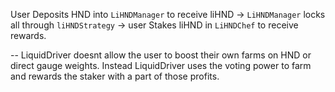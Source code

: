 User Deposits HND into `LiHNDManager` to receive liHND -> `LiHNDManager` locks all through `liHNDStrategy` -> user Stakes liHND in `LiHNDChef` to receive rewards.

-- LiquidDriver doesnt allow the user to boost their own farms on HND or direct gauge weights. Instead LiquidDriver uses the voting power to farm and rewards the staker with a part of those profits.